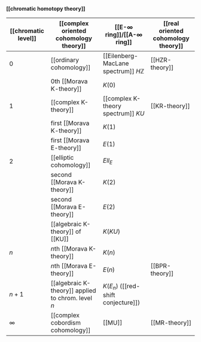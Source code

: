 
**[[chromatic homotopy theory]]**

| [[chromatic level]] | [[complex oriented cohomology theory]] | [[E-∞ ring]]/[[A-∞ ring]] | [[real oriented cohomology theory]] |
|--|--|--|--|
| 0 | [[ordinary cohomology]] | [[Eilenberg-MacLane spectrum]] $H \mathbb{Z}$ | [[HZR-theory]] |
|  | 0th [[Morava K-theory]] | $K(0)$ |  |
| 1 | [[complex K-theory]] | [[complex K-theory spectrum]] $KU$ | [[KR-theory]] |
|   | first [[Morava K-theory]]  | $K(1)$ |  |
|   | first [[Morava E-theory]]  | $E(1)$ |  |
| 2 | [[elliptic cohomology]] | $Ell_E$ |   |
|   | second [[Morava K-theory]] | $K(2)$ |  |
|   | second [[Morava E-theory]] | $E(2)$ |  |
|   | [[algebraic K-theory]] of [[KU]] | $K(KU)$ | |
| $n$ | $n$th [[Morava K-theory]] | $K(n)$ |   |
|   | $n$th [[Morava E-theory]] | $E(n)$ | [[BPR-theory]] |
| $n+1$ | [[algebraic K-theory]] applied to chrom. level $n$ | $K(E_n)$ ([[red-shift conjecture]]) | |
| $\infty$ | [[complex cobordism cohomology]] | [[MU]]  |  [[MR-theory]] |